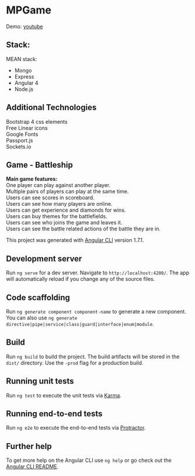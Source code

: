 # MPGame
Demo: <a href="https://youtu.be/Zpia3tEy3Sw">youtube</a>

## Stack:
MEAN stack:
<ul>
  <li>Mongo</li>
  <li>Express</li>
  <li>Angular 4</li>
  <li>Node.js</li>
</ul>

## Additional Technologies
Bootstrap 4 css elements<br>
Free Linear icons<br>
Google Fonts<br>
Passport.js<br>
Sockets.io

## Game - Battleship
<strong>Main game features:</strong><br>
One player can play against another player.<br>
Multiple pairs of players can play at the same time.<br>
Users can see scores in scoreboard.<br>
Users can see how many players are online.<br>
Users can get experience and diamonds for wins.<br>
Users can buy themes for the battlefields.<br>
Users can see who joins the game and leaves it.<br>
Users can see the battle related actions of the battle they are in.<br>

This project was generated with [Angular CLI](https://github.com/angular/angular-cli) version 1.7.1.

## Development server

Run `ng serve` for a dev server. Navigate to `http://localhost:4200/`. The app will automatically reload if you change any of the source files.

## Code scaffolding

Run `ng generate component component-name` to generate a new component. You can also use `ng generate directive|pipe|service|class|guard|interface|enum|module`.

## Build

Run `ng build` to build the project. The build artifacts will be stored in the `dist/` directory. Use the `-prod` flag for a production build.

## Running unit tests

Run `ng test` to execute the unit tests via [Karma](https://karma-runner.github.io).

## Running end-to-end tests

Run `ng e2e` to execute the end-to-end tests via [Protractor](http://www.protractortest.org/).

## Further help

To get more help on the Angular CLI use `ng help` or go check out the [Angular CLI README](https://github.com/angular/angular-cli/blob/master/README.md).
